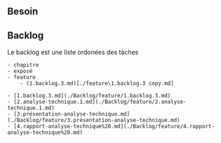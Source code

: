 ## Besoin

## Backlog
Le backlog est une liste ordonées des tâches

    - chapitre 
    - exposé 
    - feature
        - (1.backlog.3.md)[./feature\1.backlog.3 copy.md]

    - [1.backlog.3.md](./Backlog/feature/1.backlog.3.md)
    - [2.analyse-technique.1.md](./Backlog/feature/2.analyse-technique.1.md)
    - [3.présentation-analyse-technique.md](./Backlog/feature/3.présentation-analyse-technique.md)
    - [4.rapport-analyse-technique%20.md](./Backlog/feature/4.rapport-analyse-technique%20.md)